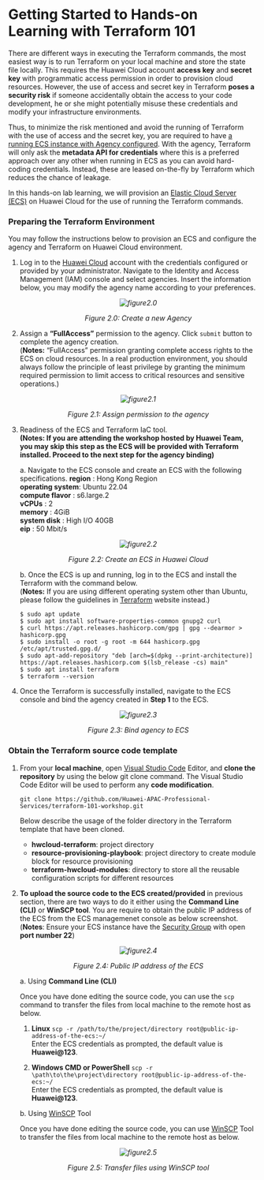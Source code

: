 # Getting Started to Hands-on Learning with Terraform 101

There are different ways in executing the Terraform commands, the most easiest way is to run Terraform on your local machine and store the state file locally. This requires the Huawei Cloud account **access key** and **secret key** with programmatic access permission in order to provision cloud resources. However, the use of access and secret key in Terraform **poses a security risk** if someone accidentally obtain the access to your code development, he or she might potentially misuse these credentials and modify your infrastructure environments.

Thus, to minimize the risk mentioned and avoid the running of Terraform with the use of access and the secret key, you are required to have [a running ECS instance with Agency configured](https://registry.terraform.io/providers/huaweicloud/huaweicloud/latest/docs). With the agency, Terraform will only ask the **metadata API for credentials** where this is a preferred approach over any other when running in ECS as you can avoid hard-coding credentials. Instead, these are leased on-the-fly by Terraform which reduces the chance of leakage.

In this hands-on lab learning, we will provision an [Elastic Cloud Server (ECS)](https://support.huaweicloud.com/intl/en-us/productdesc-ecs/en-us_topic_0013771112.html) on Huawei Cloud for the use of running the Terraform commands.

### Preparing the Terraform Environment

You may follow the instructions below to provision an ECS and configure the agency and Terraform on Huawei Cloud environment.

1. Log in to the [Huawei Cloud](https://auth.huaweicloud.com/authui/login.html?locale=en-us&service=https%3A%2F%2Fwww.huaweicloud.com%2Fintl%2Fen-us%2F#/login) account with the credentials configured or provided by your administrator. Navigate to the Identity and Access Management (IAM) console and select agencies. Insert the information below, you may modify the agency name according to your preferences.

    *<p align="center"> ![figure2.0](./images/2.0.png) </p>*

    *<p align="center"> Figure 2.0: Create a new Agency </p>*

2. Assign a **“FullAccess”** permission to the agency. Click ```submit``` button to complete the agency creation. <br> (**Notes:** “FullAccess” permission granting complete access rights to the ECS on cloud resources. In a real production environment, you should always follow the principle of least privilege by granting the minimum required permission to limit access to critical resources and sensitive operations.)
    
    *<p align="center"> ![figure2.1](./images/2.1.png) </p>*

    *<p align="center"> Figure 2.1: Assign permission to the agency </p>*

3. Readiness of the ECS and Terraform IaC tool. <br>
    **(Notes: If you are attending the workshop hosted by Huawei Team, you may skip this step as the ECS will be provided with Terraform installed. Proceed to the next step for the agency binding)**

    a. Navigate to the ECS console and create an ECS with the following specifications.
    **region**          : Hong Kong Region <br>
    **operating system**: Ubuntu 22.04 <br>
    **compute flavor**  : s6.large.2 <br>
    **vCPUs**           : 2 <br>
    **memory**          : 4GiB <br>
    **system disk**     : High I/O 40GB <br>
    **eip**             : 50 Mbit/s

    *<p align="center"> ![figure2.2](./images/2.2.png) </p>*

    *<p align="center"> Figure 2.2: Create an ECS in Huawei Cloud </p>*

    b. Once the ECS is up and running, log in to the ECS and install the Terraform with the command below. <br> (**Notes:** If you are using different operating system other than Ubuntu, please follow the guidelines in [Terraform](https://developer.hashicorp.com/terraform/tutorials/aws-get-started/install-cli) website instead.)

    ```$ sudo apt update``` <br>
    ```$ sudo apt install software-properties-common gnupg2 curl``` <br>
    ```$ curl https://apt.releases.hashicorp.com/gpg | gpg --dearmor > hashicorp.gpg``` <br>
    ```$ sudo install -o root -g root -m 644 hashicorp.gpg /etc/apt/trusted.gpg.d/``` <br>
    ```$ sudo apt-add-repository "deb [arch=$(dpkg --print-architecture)] https://apt.releases.hashicorp.com $(lsb_release -cs) main"``` <br>
    ```$ sudo apt install terraform``` <br>
    ```$ terraform --version``` <br>

4. Once the Terraform is successfully installed, navigate to the ECS console and bind the agency created in **Step 1** to the ECS.

    *<p align="center"> ![figure2.3](./images/2.3.png) </p>*

    *<p align="center"> Figure 2.3: Bind agency to ECS </p>*


### Obtain the Terraform source code template

1.  From your **local machine**, open [Visual Studio Code](https://code.visualstudio.com/download) Editor, and **clone the repository** by using the below git clone command. The Visual Studio Code Editor will be used to perform any **code modification**.

    ```git clone https://github.com/Huawei-APAC-Professional-Services/terraform-101-workshop.git```

    Below describe the usage of the folder directory in the Terraform template that have been cloned. 

    * **hwcloud-terraform**: project directory <br>
    * **resource-provisioning-playbook**: project directory to create module block for resource provisioning <br>
    * **terraform-hwcloud-modules**: directory to store all the reusable configuration scripts for different resources

2. **To upload the source code to the ECS created/provided** in previous section, there are two ways to do it either using the **Command Line (CLI)** or **WinSCP tool**. You are require to obtain the public IP address of the ECS from the ECS managemenet console as below screenshot.
    (**Notes**: Ensure your ECS instance have the [Security Group](https://support.huaweicloud.com/intl/en-us/usermanual-vpc/en-us_topic_0073379079.html) with open **port number 22**)

    *<p align="center"> ![figure2.4](./images/2.4.png) </p>*

    *<p align="center"> Figure 2.4: Public IP address of the ECS </p>*

    a. Using **Command Line (CLI)**<br>
    
    Once you have done editing the source code, you can use the ```scp``` command to transfer the files from local machine to the remote host as below. <br>

    1. **Linux**
        ```scp -r /path/to/the/project/directory root@public-ip-address-of-the-ecs:~/``` <br>
        Enter the ECS credentials as prompted, the default value is **Huawei@123**.

    2. **Windows CMD or PowerShell**
        ```scp -r \path\to\the\project\directory root@public-ip-address-of-the-ecs:~/``` <br>
        Enter the ECS credentials as prompted, the default value is **Huawei@123**.

    b. Using [WinSCP](https://winscp.net/eng/download.php) Tool <br>
    
    Once you have done editing the source code, you can use [WinSCP](https://winscp.net/eng/download.php) Tool to transfer the files from local machine to the remote host as below. <br>

    *<p align="center"> ![figure2.5](./images/2.5.png) </p>*

    *<p align="center"> Figure 2.5: Transfer files using WinSCP tool </p>*
